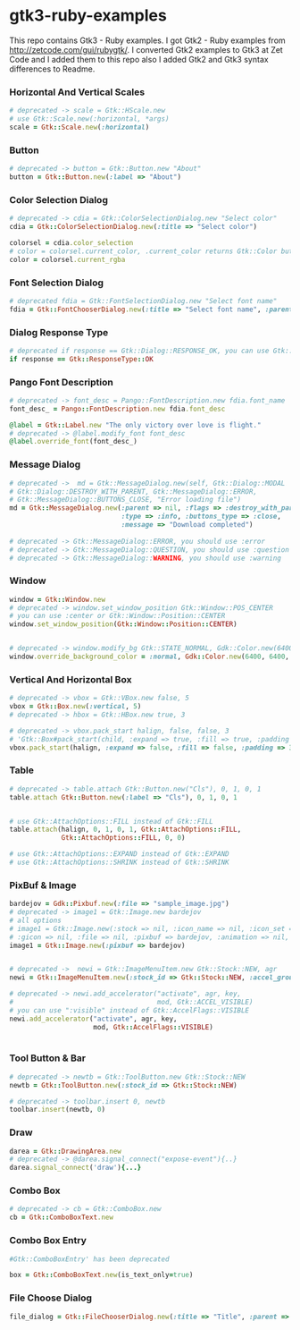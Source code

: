 gtk3-ruby-examples
==================

This repo contains Gtk3 - Ruby examples. I got Gtk2 - Ruby examples from http://zetcode.com/gui/rubygtk/. 
I converted Gtk2 examples to Gtk3 at Zet Code and I added them to this repo also I added Gtk2 and Gtk3 syntax differences to Readme.



### Horizontal And Vertical Scales

```Ruby
# deprecated -> scale = Gtk::HScale.new
# use Gtk::Scale.new(:horizontal, *args)
scale = Gtk::Scale.new(:horizontal)
```

### Button
```Ruby
# deprecated -> button = Gtk::Button.new "About"
button = Gtk::Button.new(:label => "About")
```

### Color Selection Dialog
```Ruby
# deprecated -> cdia = Gtk::ColorSelectionDialog.new "Select color"
cdia = Gtk::ColorSelectionDialog.new(:title => "Select color")

colorsel = cdia.color_selection
# color = colorsel.current_color, .current_color returns Gtk::Color but it should return Gdk::RGBA
color = colorsel.current_rgba
```

###  Font Selection Dialog
```Ruby
# deprecated fdia = Gtk::FontSelectionDialog.new "Select font name"
fdia = Gtk::FontChooserDialog.new(:title => "Select font name", :parent => nil)
```

### Dialog Response Type
```Ruby
# deprecated if response == Gtk::Dialog::RESPONSE_OK, you can use Gtk::ResponseType::OK
if response == Gtk::ResponseType::OK
```

### Pango Font Description
```Ruby
# deprecated -> font_desc = Pango::FontDescription.new fdia.font_name
font_desc_ = Pango::FontDescription.new fdia.font_desc

@label = Gtk::Label.new "The only victory over love is flight."
# deprecated -> @label.modify_font font_desc
@label.override_font(font_desc_)

```

### Message Dialog
```Ruby
# deprecated ->  md = Gtk::MessageDialog.new(self, Gtk::Dialog::MODAL |
# Gtk::Dialog::DESTROY_WITH_PARENT, Gtk::MessageDialog::ERROR, 
# Gtk::MessageDialog::BUTTONS_CLOSE, "Error loading file")
md = Gtk::MessageDialog.new(:parent => nil, :flags => :destroy_with_parent,
                            :type => :info, :buttons_type => :close, 
                            :message => "Download completed")
                            
# deprecated -> Gtk::MessageDialog::ERROR, you should use :error
# deprecated -> Gtk::MessageDialog::QUESTION, you should use :question
# deprecated -> Gtk::MessageDialog::WARNING, you should use :warning
```

### Window 
```Ruby
window = Gtk::Window.new
# deprecated -> window.set_window_position Gtk::Window::POS_CENTER
# you can use :center or Gtk::Window::Position::CENTER
window.set_window_position(Gtk::Window::Position::CENTER)


# deprecated -> window.modify_bg Gtk::STATE_NORMAL, Gdk::Color.new(6400, 6400, 6440) 
window.override_background_color = :normal, Gdk::Color.new(6400, 6400, 6440)
```

### Vertical And Horizontal Box
```Ruby
# deprecated -> vbox = Gtk::VBox.new false, 5 
vbox = Gtk::Box.new(:vertical, 5)
# deprecated -> hbox = Gtk::HBox.new true, 3

# deprecated -> vbox.pack_start halign, false, false, 3
# 'Gtk::Box#pack_start(child, :expand => true, :fill => true, :padding => 0)'
vbox.pack_start(halign, :expand => false, :fill => false, :padding => 3) 

```

### Table
```Ruby
# deprecated -> table.attach Gtk::Button.new("Cls"), 0, 1, 0, 1
table.attach Gtk::Button.new(:label => "Cls"), 0, 1, 0, 1


# use Gtk::AttachOptions::FILL instead of Gtk::FILL
table.attach(halign, 0, 1, 0, 1, Gtk::AttachOptions::FILL,
             Gtk::AttachOptions::FILL, 0, 0)

# use Gtk::AttachOptions::EXPAND instead of Gtk::EXPAND
# use Gtk::AttachOptions::SHRINK instead of Gtk::SHRINK
```

### PixBuf & Image
```Ruby
bardejov = Gdk::Pixbuf.new(:file => "sample_image.jpg")
# deprecated -> image1 = Gtk::Image.new bardejov
# all options
# image1 = Gtk::Image.new(:stock => nil, :icon_name => nil, :icon_set => nil, 
# :gicon => nil, :file => nil, :pixbuf => bardejov, :animation => nil, :size => nil)
image1 = Gtk::Image.new(:pixbuf => bardejov)


# deprecated ->  newi = Gtk::ImageMenuItem.new Gtk::Stock::NEW, agr
newi = Gtk::ImageMenuItem.new(:stock_id => Gtk::Stock::NEW, :accel_group => agr)

# deprecated -> newi.add_accelerator("activate", agr, key, 
#                                    mod, Gtk::ACCEL_VISIBLE)
# you can use ":visible" instead of Gtk::AccelFlags::VISIBLE
newi.add_accelerator("activate", agr, key,
                     mod, Gtk::AccelFlags::VISIBLE)
                     
```

### Tool Button & Bar
```Ruby
# deprecated -> newtb = Gtk::ToolButton.new Gtk::Stock::NEW
newtb = Gtk::ToolButton.new(:stock_id => Gtk::Stock::NEW)

# deprecated -> toolbar.insert 0, newtb
toolbar.insert(newtb, 0)
```


### Draw
```Ruby
darea = Gtk::DrawingArea.new  
# deprecated -> @darea.signal_connect("expose-event"){..}
darea.signal_connect('draw'){...}
```

### Combo Box
```Ruby
# deprecated -> cb = Gtk::ComboBox.new
cb = Gtk::ComboBoxText.new
```

### Combo Box Entry
```Ruby
#Gtk::ComboBoxEntry' has been deprecated

box = Gtk::ComboBoxText.new(is_text_only=true)
```

### File Choose Dialog

```Ruby
file_dialog = Gtk::FileChooserDialog.new(:title => "Title", :parent => nil, :action => :select_folder, :buttons => [[Gtk::Stock::OPEN, Gtk::ResponseType::ACCEPT], [Gtk::Stock::CANCEL, Gtk::ResponseType::CANCEL]])

```
